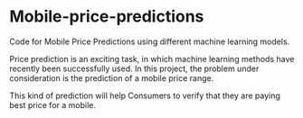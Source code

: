 # Mobile-price-predictions
Code for Mobile Price Predictions using different machine learning models.

Price prediction is an exciting task, in which machine learning methods have recently been successfully used.
In this project, the problem under consideration is the prediction of a mobile price range.

This kind of prediction will help Consumers to verify that they are paying best price for a mobile.
